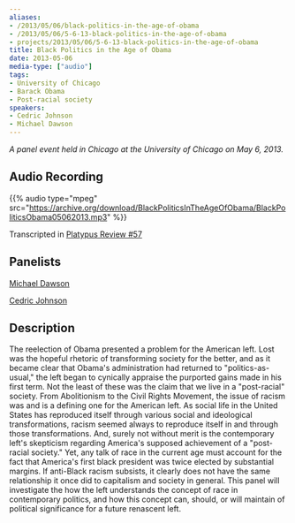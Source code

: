 ```yaml
---
aliases:
- /2013/05/06/black-politics-in-the-age-of-obama
- /2013/05/06/5-6-13-black-politics-in-the-age-of-obama
- projects/2013/05/06/5-6-13-black-politics-in-the-age-of-obama
title: Black Politics in the Age of Obama
date: 2013-05-06
media-type: ["audio"]
tags:
- University of Chicago
- Barack Obama
- Post-racial society
speakers:
- Cedric Johnson
- Michael Dawson
---
```


_A panel event held in Chicago at the University of Chicago on May 6, 2013._

## Audio Recording

{{% audio type="mpeg" src="https://archive.org/download/BlackPoliticsInTheAgeOfObama/BlackPoliticsObama05062013.mp3" %}}

Transcripted in [Platypus Review #57](/2013/06/01/black-politics-in-age-of-obama)


## Panelists

[Michael Dawson](/speakers/michael-dawson)

[Cedric Johnson](/speakers/cedric-johnson)



## Description

The reelection of Obama presented a problem for the American left. Lost was the hopeful rhetoric of transforming society for the better, and as it became clear that Obama's administration had returned to "politics-as-usual," the left began to cynically appraise the purported gains made in his first term. Not the least of these was the claim that we live in a "post-racial" society. From Abolitionism to the Civil Rights Movement, the issue of racism was and is a defining one for the American left. As social life in the United States has reproduced itself through various social and ideological transformations, racism seemed always to reproduce itself in and through those transformations. And, surely not without merit is the contemporary left's skepticism regarding America's supposed achievement of a "post-racial society." Yet, any talk of race in the current age must account for the fact that America's first black president was twice elected by substantial margins. If anti-Black racism subsists, it clearly does not have the same relationship it once did to capitalism and society in general. This panel will investigate the how the left understands the concept of race in contemporary politics, and how this concept can, should, or will maintain of political significance for a future renascent left.
